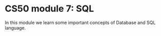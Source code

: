 # CS50 module 7: SQL

In this module we learn some important concepts of Database and SQL language.

